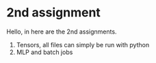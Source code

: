 # 2nd assignment

Hello, in here are the 2nd assignments.

1. Tensors, all files can simply be run with python
2. MLP and batch jobs